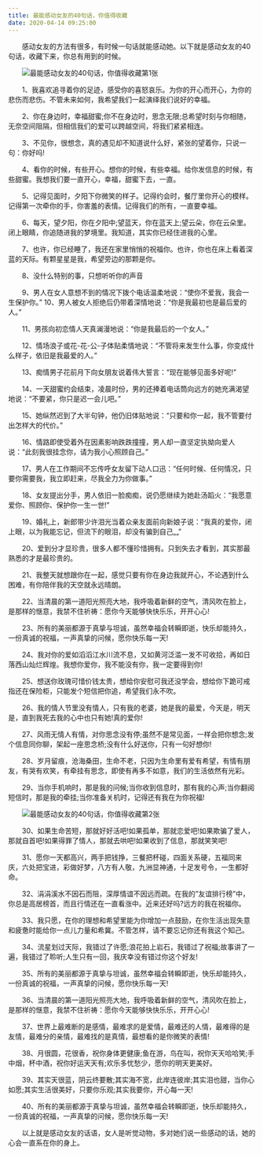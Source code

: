 ```yaml
---
title: 最能感动女友的40句话，你值得收藏
date: 2020-04-14 09:25:00
---
```




　　感动女友的方法有很多，有时候一句话就能感动她。以下就是感动女友的40句话，收藏下来，你总有用到的时候。

　　![最能感动女友的40句话，你值得收藏第1张](/img/6d97d293d71d4bcc7e89ad7bf2a8833d.jpg)

　　1、我喜欢追寻着你的足迹，感受你的喜怒哀乐。为你的开心而开心，为你的悲伤而悲伤。不管未来如何，我希望我们一起演绎我们说好的幸福。

　　2、你在身边时，幸福甜蜜;你不在身边时，思念无限;总希望时刻与你相随，无奈空间阻隔，但相信我们的爱可以跨越空间，将我们紧紧相连。

　　3、不见你，很想念，真的遇见却不知道说什么好，紧张的望着你，只说一句：你好吗!

　　4、看你的时候，有些开心。想你的时候，有些幸福。给你发信息的时候，有些甜蜜。我想我们要一直开心，幸福，甜蜜下去，一直。

　　5、记得见面时，夕阳下你微笑的样子。记得约会时，餐厅里你开心的模样。记得第一次牵你的手，你害羞的表情。记得我们的所有，一直要幸福。

　　6、每天，望夕阳，你在夕阳中;望蓝天，你在蓝天上;望云朵，你在云朵里。闭上眼睛，你追随进我的梦境里。我知道，其实你已经住进我的心里。

　　7、也许，你已经睡了，我还在家里悄悄的祝福你。也许，你也在床上看着深蓝的天际。有颗星星是我，希望旁边的那颗是你。

　　8、没什么特别的事，只想听听你的声音

　　9、男人在女人意想不到的情况下拨个电话温柔地说：“使你不爱我，我会一生保护你。” 10、男人被女人拒绝后仍带着深情地说：“你是我最初也是最后爱的人。”

　　11、男孩向初恋情人天真澜漫地说：“你是我最后的一个女人。”

　　12、情场浪子或花-花-公-子体贴柔情地说：“不管将来发生什么事，你变成什么样子，依旧是我最爱的人。”

　　13、痴情男子花前月下向女朋友说着伟大誓言：“现在能够见面多好呢!”

　　14、一天甜蜜约会结束，凌晨时份，男的还捧着电话筒向远方的她充满渴望地说：“不要紧，你只是迟一会儿吧。”

　　15、她纵然迟到了大半句钟，他仍旧体贴地说：“只要和你一起，我不管要付出怎样大的代价。”

　　16、情路即使受着外在因素影响跌跌撞撞，男人却一直坚定执拗向爱人说：“此刻我很挂念你，请为我小心照顾自己。”

　　17、男人在工作期间不忘传呼女友留下动人口迅：“任何时候、任何情况，只要你需要我，我立即赶来，尽我全力为你做事。”

　　18、女友提出分手，男人依旧一脸痴痴，说仍愿继续为她赴汤蹈火：“我愿意爱你、照顾你、保护你一生一世!”

　　19、婚礼上，新郎带少许泪光当着众亲友面前向新娘子说：“我真的爱你，闭上眼，以为我能忘记，但流下的眼泪，却没有骗到自己„„”

　　20、爱到分才显珍贵，很多人都不懂珍惜拥有。只到失去才看到，其实那最熟悉的才是最珍贵的。

　　21、我整天就想跟你在一起，感觉只要有你在身边我就开心，不论遇到什么困难，有你陪伴我的天空就永远晴朗。

　　22、当清晨的第一道阳光照亮大地，我呼吸着新鲜的空气，清风吹在脸上，是那样的惬意，我禁不住祈祷：愿你今天能够快快乐乐，开开心心!

　　23、所有的美丽都源于真挚与坦诚，虽然幸福会转瞬即逝，快乐却能持久，一份真诚的祝福，一声真挚的问候，愿你快乐每一天!

　　24、我对你的爱如滔滔江水川流不息，又如黄河泛滥一发不可收拾，再如日落西山灿烂辉煌。我想你爱你，我不能没有你，我一定要得到你!

　　25、想送你玫瑰可惜价钱太贵，想给你安慰可我还没学会，想给你下跪可戒指还在保险柜，只能发个短信把你追，希望我们永不吹。

　　26、我的情人节里没有情人，只有我的老婆，她是我的最爱，今天是，明天是，直到我死去我的心中也只有她!真的爱你!

　　27、风雨无情人有情，对你思念没有停;虽然不是常见面，一样会把你想念;发个信息同你聊，架起一座思念桥;没有什么好送你，只有一句好想你!

　　28、岁月留痕，沧海桑田，生命不老，只因为生命里有爱有希望，有情有朋友，有哭有欢笑，有牵挂有思念，即使有再多不如意，我们的生活依然有光彩。

　　29、当你手机响时，那是我的问候;当你收到信息时，那有我的心声;当你翻阅短信时，那是我的牵挂;当你准备关机时，记得还有我在为你祝福!

　　![最能感动女友的40句话，你值得收藏第2张](/img/5676f603074c692eb9f52abb44285c99.jpg)

　　30、如果生命苦短，那就好好活吧!如果孤单，那就恋爱吧!如果欺骗了爱人，那就自首吧!如果得罪了情人，那就去哄吧!如果收到了信息，那就笑笑吧!

　　31、愿你一天都高兴，两手把钱挣，三餐把杯碰，四面关系硬，五福同来庆，六处把宝进，彩做好梦，八方有人敬，九洲显神通，十足发号令，一生都好命。

　　32、涓涓溪水不因石而阻，深厚情谊不因远而疏。在我的”友谊排行榜”中，你总是高居榜首，而且行情还在一直看涨中。近来还好吗?远方的我在祝福你。

　　33、我只愿，在你的理想和希望里能为你增加一点鼓励，在你生活出现失意和疲惫时能给你一点儿力量和希冀。不管怎样，请不要忘记你还有我这个知己。

　　34、流星划过天际，我错过了许愿;浪花拍上岩石，我错过了祝福;故事讲了一遍，我错过了聆听;人生只有一回，我庆幸没有错过你这个好友!

　　35、所有的美丽都源于真挚与坦诚，虽然幸福会转瞬即逝，快乐却能持久，一份真诚的祝福，一声真挚的问候，愿你快乐每一天!

　　36、当清晨的第一道阳光照亮大地，我呼吸着新鲜的空气，清风吹在脸上，是那样的惬意，我禁不住祈祷：愿你今天能够快快乐乐，开开心心!

　　37、世界上最难断的是感情，最难求的是爱情，最难还的人情，最难得的是友情，最难分的亲情，最难找的是真情，最想看的是你微笑的表情!

　　38、月很圆，花很香，祝你身体更健康;鱼在游，鸟在叫，祝你天天哈哈笑;手中烟，杯中酒，祝你好运天天有;欢乐多忧愁少，愿你的明天更美好。

　　39、其实天很蓝，阴云终要散;其实海不宽，此岸连彼岸;其实泪也甜，当你心如愿;其实生活很美好，只要你乐观;其实我要你，开心每一天!

　　40、所有的美丽都源于真挚与坦诚，虽然幸福会转瞬即逝，快乐却能持久，一份真诚的祝福，一声真挚的问候，愿你快乐每一天!

　　以上就是感动女友的话语，女人是听觉动物，多对她们说一些感动的话，她的心会一直系在你的身上。